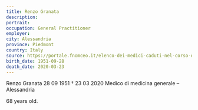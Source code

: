 ```yaml
---
title: Renzo Granata
description: 
portrait: 
occupation: General Practitioner
employer: 
city: Alessandria
province: Piedmont
country: Italy 
source: https://portale.fnomceo.it/elenco-dei-medici-caduti-nel-corso-dellepidemia-di-covid-19/
birth_date: 1951-09-28
death_date: 2020-03-23
---
```


Renzo Granata 28 09 1951 † 23 03 2020
Medico di medicina generale – Alessandria

68 years old.